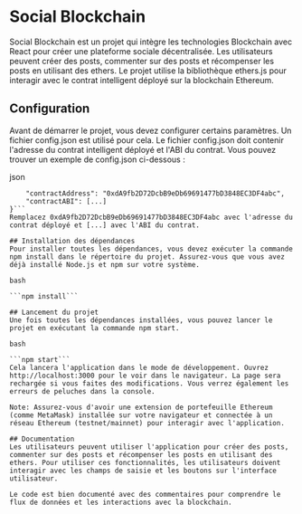 # Social Blockchain
Social Blockchain est un projet qui intègre les technologies Blockchain avec React pour créer une plateforme sociale décentralisée. Les utilisateurs peuvent créer des posts, commenter sur des posts et récompenser les posts en utilisant des ethers. Le projet utilise la bibliothèque ethers.js pour interagir avec le contrat intelligent déployé sur la blockchain Ethereum.

## Configuration
Avant de démarrer le projet, vous devez configurer certains paramètres. Un fichier config.json est utilisé pour cela. Le fichier config.json doit contenir l'adresse du contrat intelligent déployé et l'ABI du contrat. Vous pouvez trouver un exemple de config.json ci-dessous :

json
```{
    "contractAddress": "0xdA9fb2D72DcbB9eDb69691477bD3848EC3DF4abc",
    "contractABI": [...]
}```
Remplacez 0xdA9fb2D72DcbB9eDb69691477bD3848EC3DF4abc avec l'adresse du contrat déployé et [...] avec l'ABI du contrat.

## Installation des dépendances
Pour installer toutes les dépendances, vous devez exécuter la commande npm install dans le répertoire du projet. Assurez-vous que vous avez déjà installé Node.js et npm sur votre système.

bash

```npm install```

## Lancement du projet
Une fois toutes les dépendances installées, vous pouvez lancer le projet en exécutant la commande npm start.

bash

```npm start```
Cela lancera l'application dans le mode de développement. Ouvrez http://localhost:3000 pour le voir dans le navigateur. La page sera rechargée si vous faites des modifications. Vous verrez également les erreurs de peluches dans la console.

Note: Assurez-vous d'avoir une extension de portefeuille Ethereum (comme MetaMask) installée sur votre navigateur et connectée à un réseau Ethereum (testnet/mainnet) pour interagir avec l'application.

## Documentation
Les utilisateurs peuvent utiliser l'application pour créer des posts, commenter sur des posts et récompenser les posts en utilisant des ethers. Pour utiliser ces fonctionnalités, les utilisateurs doivent interagir avec les champs de saisie et les boutons sur l'interface utilisateur.

Le code est bien documenté avec des commentaires pour comprendre le flux de données et les interactions avec la blockchain.
